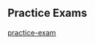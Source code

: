 ## Practice Exams 
[practice-exam](https://github.com/kananinirav/AWS-Certified-Cloud-Practitioner-Notes/blob/master/practice-exam/exams.md) 
